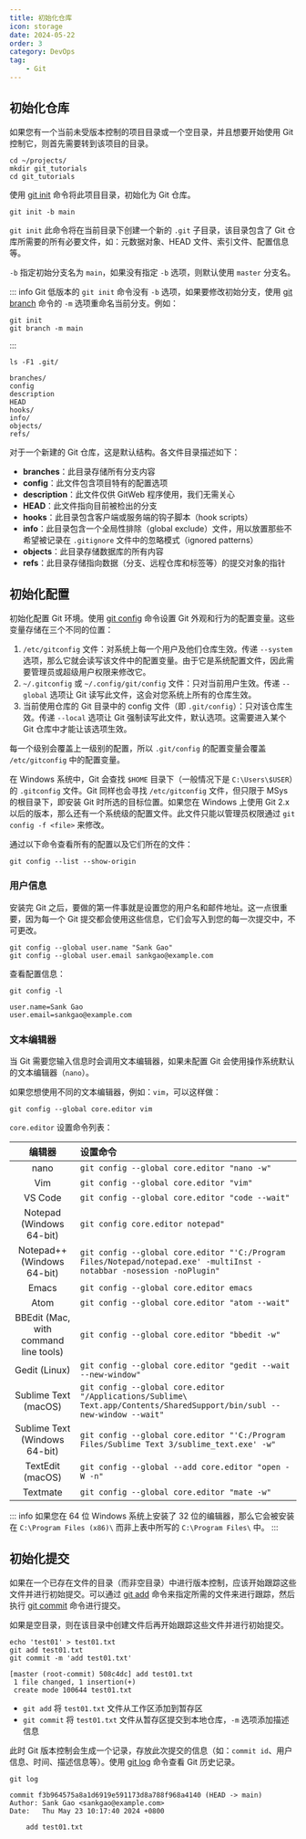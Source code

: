 ```yaml
---
title: 初始化仓库
icon: storage
date: 2024-05-22
order: 3
category: DevOps
tag:
    - Git
---
```


## 初始化仓库

如果您有一个当前未受版本控制的项目目录或一个空目录，并且想要开始使用 Git 控制它，则首先需要转到该项目的目录。

```shell
cd ~/projects/
mkdir git_tutorials
cd git_tutorials
```

使用 [git init](../../computers/commands/git/git_init.md) 命令将此项目目录，初始化为 Git 仓库。

```shell
git init -b main
```

`git init` 此命令将在当前目录下创建一个新的 `.git` 子目录，该目录包含了 Git 仓库所需要的所有必要文件，如：元数据对象、HEAD 文件、索引文件、配置信息等。

`-b` 指定初始分支名为 `main`，如果没有指定 `-b` 选项，则默认使用 `master` 分支名。

::: info
Git 低版本的 `git init` 命令没有 `-b` 选项，如果要修改初始分支，使用 [git branch](../../computers/commands/git/git_branch.md) 命令的 `-m` 选项重命名当前分支。例如：

```shell
git init
git branch -m main
```

:::

```shell
ls -F1 .git/

branches/
config
description
HEAD
hooks/
info/
objects/
refs/
```

对于一个新建的 Git 仓库，这是默认结构。各文件目录描述如下：

- **branches**：此目录存储所有分支内容
- **config**：此文件包含项目特有的配置选项
- **description**：此文件仅供 GitWeb 程序使用，我们无需关心
- **HEAD**：此文件指向目前被检出的分支
- **hooks**：此目录包含客户端或服务端的钩子脚本（hook scripts）
- **info**：此目录包含一个全局性排除（global exclude）文件，用以放置那些不希望被记录在 `.gitignore` 文件中的忽略模式（ignored patterns）
- **objects**：此目录存储数据库的所有内容
- **refs**：此目录存储指向数据（分支、远程仓库和标签等）的提交对象的指针

## 初始化配置

初始化配置 Git 环境。使用 [git config](../../computers/commands/git/git_config.md) 命令设置 Git 外观和行为的配置变量。这些变量存储在三个不同的位置：

1. `/etc/gitconfig` 文件：对系统上每一个用户及他们仓库生效。传递 `--system` 选项，那么它就会读写该文件中的配置变量。由于它是系统配置文件，因此需要管理员或超级用户权限来修改它。
2. `~/.gitconfig` 或 `~/.config/git/config` 文件：只对当前用户生效。传递 `--global` 选项让 Git 读写此文件，这会对您系统上所有的仓库生效。
3. 当前使用仓库的 Git 目录中的 config 文件（即 `.git/config`）：只对该仓库生效。传递 `--local` 选项让 Git 强制读写此文件，默认选项。这需要进入某个 Git 仓库中才能让该选项生效。

每一个级别会覆盖上一级别的配置，所以 `.git/config` 的配置变量会覆盖 `/etc/gitconfig` 中的配置变量。

在 Windows 系统中，Git 会查找 `$HOME` 目录下（一般情况下是 `C:\Users\$USER`）的 `.gitconfig` 文件。Git 同样也会寻找 `/etc/gitconfig` 文件，但只限于 MSys 的根目录下，即安装 Git 时所选的目标位置。如果您在 Windows 上使用 Git 2.x 以后的版本，那么还有一个系统级的配置文件。此文件只能以管理员权限通过 `git config -f <file>` 来修改。

通过以下命令查看所有的配置以及它们所在的文件：

```shell
git config --list --show-origin
```
### 用户信息

安装完 Git 之后，要做的第一件事就是设置您的用户名和邮件地址。这一点很重要，因为每一个 Git 提交都会使用这些信息，它们会写入到您的每一次提交中，不可更改。

```shell
git config --global user.name "Sank Gao"
git config --global user.email sankgao@example.com
```

查看配置信息：

```shell
git config -l

user.name=Sank Gao
user.email=sankgao@example.com
```

### 文本编辑器

当 Git 需要您输入信息时会调用文本编辑器，如果未配置 Git 会使用操作系统默认的文本编辑器（`nano`）。

如果您想使用不同的文本编辑器，例如：`vim`，可以这样做：

```shell
git config --global core.editor vim
```

`core.editor` 设置命令列表：

|  编辑器  |  设置命令  |
|  :----:  |  :----  |
|  nano  |  `git config --global core.editor "nano -w"`  |
|  Vim  |  `git config --global core.editor "vim"`  |
|  VS Code  |  `git config --global core.editor "code --wait"`  |
|  Notepad (Windows 64-bit)  |  `git config core.editor notepad"`  |
|  Notepad++ (Windows 64-bit)  |  `git config --global core.editor "'C:/Program Files/Notepad/notepad.exe' -multiInst -notabbar -nosession -noPlugin"`  |
|  Emacs  |  `git config --global core.editor emacs`  |
|  Atom  |  `git config --global core.editor "atom --wait"`  |
|  BBEdit (Mac, with command line tools)  |  `git config --global core.editor "bbedit -w"`  |
|  Gedit (Linux)  |  `git config --global core.editor "gedit --wait --new-window"`  |
|  Sublime Text (macOS)  |  `git config --global core.editor "/Applications/Sublime\ Text.app/Contents/SharedSupport/bin/subl --new-window --wait"`  |
|  Sublime Text (Windows 64-bit)  |  `git config --global core.editor "'C:/Program Files/Sublime Text 3/sublime_text.exe' -w"`  |
|  TextEdit (macOS)  |  `git config --global --add core.editor "open -W -n"`  |
|  Textmate  |  `git config --global core.editor "mate -w"`  |

::: info
如果您在 64 位 Windows 系统上安装了 32 位的编辑器，那么它会被安装在 `C:\Program Files (x86)\` 而非上表中所写的 `C:\Program Files\` 中。
:::

## 初始化提交

如果在一个已存在文件的目录（而非空目录）中进行版本控制，应该开始跟踪这些文件并进行初始提交。可以通过 [git add](../../computers/commands/git/git_add.md) 命令来指定所需的文件来进行跟踪，然后执行 [git commit](../../computers/commands/git/git_commit.md) 命令进行提交。

如果是空目录，则在该目录中创建文件后再开始跟踪这些文件并进行初始提交。

```shell
echo 'test01' > test01.txt
git add test01.txt
git commit -m 'add test01.txt'

[master (root-commit) 508c4dc] add test01.txt
 1 file changed, 1 insertion(+)
 create mode 100644 test01.txt
```

- `git add` 将 `test01.txt` 文件从工作区添加到暂存区
- `git commit` 将 `test01.txt` 文件从暂存区提交到本地仓库，`-m` 选项添加描述信息

此时 Git 版本控制会生成一个记录，存放此次提交的信息（如：`commit id`、用户信息、时间、描述信息等）。使用 [git log](../../computers/commands/git/git_log.md) 命令查看 Git 历史记录。

```shell
git log

commit f3b964575a8a1d6919e591173d8a788f968a4140 (HEAD -> main)
Author: Sank Gao <sankgao@example.com>
Date:   Thu May 23 10:17:40 2024 +0800

    add test01.txt
```
